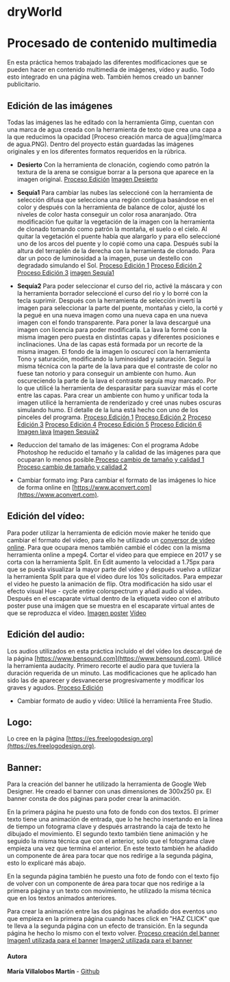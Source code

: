 ﻿# dryWorld

# Procesado de contenido multimedia
En esta práctica hemos trabajado las diferentes modificaciones que se pueden hacer en contenido multimedia de imágenes, vídeo y audio.
Todo esto integrado en una página web. También hemos creado un banner publicitario.

## Edición de las imágenes

Todas las imágenes las he editado con la herramienta Gimp, cuentan con una marca de agua creada con la herramienta de texto que crea una capa a la que reducimos la opacidad [Proceso creación marca de agua](img/marca de agua.PNG). 
Dentro del proyecto están guardadas las imágenes originales y en los diferentes formatos requeridos en la rúbrica.
+ **Desierto** 
Con la herramienta de clonación, cogiendo como patrón la textura de la arena se consigue borrar a la persona que aparece en la imagen original.
[Proceso Edición](img/edicionDesierto.PNG)
[Imagen Desierto](img/Desierto.jpg)
+ **Sequía1**
Para cambiar las nubes las seleccioné con la herramienta de selección difusa que selecciona una región contigua basándose en el color y después con la herramienta de balance de color, ajusté los niveles de color hasta conseguir un color rosa anaranjado.
Otra modificación fue quitar la vegetación de la imagen con la herramienta de clonado tomando como patrón la montaña, el suelo o el cielo. 
Al quitar la vegetación el puente había que alargarlo y para ello seleccioné uno de los arcos del puente y lo copié como una capa. Después subí la altura del terraplén de la derecha con la herramienta de clonado.
Para dar un poco de luminosidad a la imagen, puse un destello con degradado simulando el Sol.
[Proceso Edición 1](img/edicionEmbalse1.PNG) 
[Proceso Edición 2](img/edicionEmbalse2.PNG) 
[Proceso Edición 3](img/edicionEmbalse3.PNG)
[imagen Sequía1](img/sequía1.jpg)
+ **Sequía2**
Para poder seleccionar el curso del rio, activé la máscara y con la herramienta borrador seleccioné el curso del rio y lo borré con la tecla suprimir.
Después con la herramienta de selección invertí la imagen para seleccionar la parte del puente, montañas y cielo, la corté y la pegué en una nueva imagen como una nueva capa en una nueva imagen con el fondo transparente. 
Para poner la lava descargué una imagen con licencia para poder modificarla. La lava la formé con la misma imagen pero puesta en distintas capas y diferentes posiciones e inclinaciones. Una de las capas está formada por un recorte de la misma imagen.
El fondo de la imagen lo oscurecí con la herramienta Tono y saturación, modificando la luminosidad y  saturación. Seguí la misma técnica con la parte de la lava para que el contraste de color no fuese tan notorio y para conseguir un ambiente con humo.
Aun oscureciendo la parte de la lava el contraste seguía muy marcado. Por lo que utilicé la herramienta de desparasitar para suavizar más el corte entre las capas.
Para crear un ambiente con humo y unificar toda la imagen utilicé la herramienta de renderizado y creé unas nubes oscuras simulando humo. 
El detalle de la luna está hecho con uno de los pinceles del programa.
[Proceso Edición 1](img/edicionPuente0.PNG) 
[Proceso Edición 2](img/edicionPuente1.PNG) 
[Proceso Edición 3](img/edicionPuente2.PNG) 
[Proceso Edición 4](img/edicionPuente3.PNG) 
[Proceso Edición 5](img/edicionPuente4.PNG) 
[Proceso Edición 6](img/edicionPuente5.PNG) 
[Imagen lava](img/lava.jpg) 
[Imagen Sequía2](img/sequía2.jpg)

+ Reduccion del tamaño de las imágenes: Con el programa Adobe Photoshop he reducido el tamaño y la calidad de las imágenes para que ocuparan lo menos posible.[Proceso cambio de tamaño y calidad 1](img/calidad.JPG) [Proceso cambio de tamaño y calidad 2](img/tamaño.JPG)

+ Cambiar formato img: Para cambiar el formato de las imágenes lo hice de forma online en [https://www.aconvert.com](https://www.aconvert.com).

## Edición del vídeo:

Para poder utilizar la herramienta de edición movie maker he tenido que cambiar el formato del video, para ello he utilizado un [conversor de video online](https://video.online-convert.com/es/convertir-a-mp4). Para que ocupara menos también cambié el códec con la misma herramienta online a mpeg4.
Cortar el video para que empiece en 2017 y se corta con la herramienta Split.
En Edit aumento la velocidad a 1.75px para que se pueda visualizar la mayor parte del video y después vuelvo a utilizar la herramienta Split para que el video dure los 10s solicitados.
Para empezar el video he puesto la animación de flip. Otra modificación ha sido usar el efecto visual Hue - cycle entire colorspectrum y añadí audio al vídeo.
Después en el escaparate virtual dentro de la etiqueta video con el atributo poster puse una imágen que se muestra en el escaparate virtual antes de que se reproduzca el vídeo.
[Imagen poster](img/poster.jpg)   [Vídeo](video/TemperaturaYprecepitaciónSigloXXI.mp4)

## Edición del audio:
Los audios utilizados en esta práctica incluído el del vídeo los descargué de la página [https://www.bensound.com](https://www.bensound.com).
Utilicé la herramienta audacity. Primero recorte el audio para que tuviera la duración requerida de un minuto.
Las modificaciones que he aplicado han sido las de aparecer y desvanecerse progresivamente y modificar los
graves y agudos.
[Proceso Edición](img/edicionAudio.PNG)

+ Cambiar formato de audio y video: Utilicé la herramienta Free Studio.

## Logo:
Lo cree en la página [https://es.freelogodesign.org](https://es.freelogodesign.org).

## Banner:
Para la creación del banner he utilizado la herramienta de Google Web Designer.
He creado el banner con unas dimensiones de 300x250 px.
El banner consta de dos páginas para poder crear la animación.

En la primera página he puesto una foto de fondo con dos textos.
El primer texto tiene una animación de entrada, que lo he hecho insertando en la 
línea de tiempo un fotograma clave y después arrastrando la caja de texto he dibujado el movimiento.
El segundo texto también tiene animación y he seguido la misma técnica que con el anterior, solo que
el fotograma clave empieza una vez que termina el anterior. En este texto también he añadido un componente
de área para tocar que nos redirige a la segunda página, esto lo explicaré más abajo.

En la segunda página también he puesto una foto de fondo con el texto fijo de volver con un componente
de área para tocar que nos redirige a la primera página y un texto con movimiento, he utilizado la 
misma técnica que en los textos animados anteriores.

Para crear la animación entre las dos páginas he añadido dos eventos uno que empieza en la primera página
cuando haces click en "HAZ CLICK" que te lleva a la segunda página con un efecto de transición.
En la segunda página he hecho lo mismo con el texto volver.
[Proceso creación del banner](img/creacionbanner.PNG) [Imagen1 utilizada para el banner](img/cambio.jpg) [Imagen2 utilizada para el banner](img/futuro.jpg)

#### Autora



 **María Villalobos Martín** - [Github](https://github.com/mariavm6)